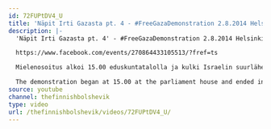 ```yaml
---
id: 72FUPtDV4_U
title: 'Näpit Irti Gazasta pt. 4 - #FreeGazaDemonstration 2.8.2014 Helsinki, Finland'
description: |-
  'Näpit Irti Gazasta pt. 4' - #FreeGazaDemonstration 2.8.2014 Helsinki, Finland

  https://www.facebook.com/events/270864433105513/?fref=ts

  Mielenosoitus alkoi 15.00 eduskuntatalolla ja kulki Israelin suurlähetystön eteen.

  The demonstration began at 15.00 at the parliament house and ended in front of the Israeli embassy.
source: youtube
channel: thefinnishbolshevik
type: video
url: /thefinnishbolshevik/videos/72FUPtDV4_U/
---
```

